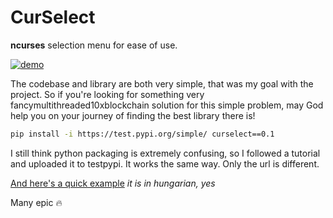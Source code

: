 # CurSelect

**ncurses** selection menu for ease of use.

[![demo](https://asciinema.org/a/516380.svg)](https://asciinema.org/a/516380?autoplay=true)

The codebase and library are both very simple, that was my goal with the project.
So if you're looking for something very fancymultithreaded10xblockchain solution for this simple problem, may God help you on your journey of finding the best library there is!

```sh
pip install -i https://test.pypi.org/simple/ curselect==0.1
```
I still think python packaging is extremely confusing,
so I followed a tutorial and uploaded it to testpypi. It works the same way.
Only the url is different.

[And here's a quick example](https://github.com/ganajtur0/curselect/blob/main/curselect_example.py)
*it is in hungarian, yes*

Many epic :fire:
